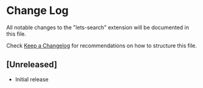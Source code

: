 # Change Log

All notable changes to the "lets-search" extension will be documented in this file.

Check [Keep a Changelog](http://keepachangelog.com/) for recommendations on how to structure this file.

## [Unreleased]

- Initial release